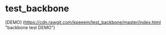 # test_backbone

[DEMO] (https://cdn.rawgit.com/kpeeem/test_backbone/master/index.html "backbone test DEMO")

